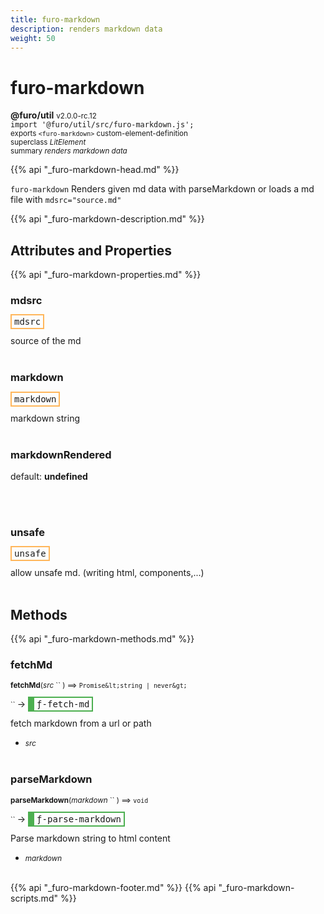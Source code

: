 ```yaml
---
title: furo-markdown
description: renders markdown data
weight: 50
---
```


# furo-markdown
**@furo/util** <small>v2.0.0-rc.12</small>
<br>`import '@furo/util/src/furo-markdown.js';`<small>
<br>exports `<furo-markdown>` custom-element-definition
<br>superclass *LitElement*</small>
<br><small>summary *renders markdown data*</small>

{{% api "_furo-markdown-head.md" %}}

`furo-markdown`
 Renders given md data with parseMarkdown or loads a md file with `mdsrc="source.md"`

{{% api "_furo-markdown-description.md" %}}


## Attributes and Properties
{{% api "_furo-markdown-properties.md" %}}



### **mdsrc**

<span  style="border-width:2px; border-style: solid;border-color:  rgb(255, 182, 91);font-family:monospace; padding:2px 4px;">mdsrc</span>
</small>

source of the md
<br><br>

### **markdown**

<span  style="border-width:2px; border-style: solid;border-color:  rgb(255, 182, 91);font-family:monospace; padding:2px 4px;">markdown</span>
</small>

markdown string
<br><br>




### **markdownRendered**
default: **undefined**</small>


<br><br>

### **unsafe**

<span  style="border-width:2px; border-style: solid;border-color:  rgb(255, 182, 91);font-family:monospace; padding:2px 4px;">unsafe</span>
</small>

allow unsafe md. (writing html, components,...)
<br><br>

## Methods
{{% api "_furo-markdown-methods.md" %}}




### **fetchMd**
<small>**fetchMd**(*src* `` ) ⟹ `Promise&lt;string | never&gt;`</small>

<small>`` </small> →
<span  style="border-width:2px 2px 2px 10px; border-style: solid;border-color:  rgb(76, 175, 80);font-family:monospace; padding:2px 4px;">ƒ-fetch-md</span>

fetch markdown from a url or path

- <small>*src* </small>
<br><br>

### **parseMarkdown**
<small>**parseMarkdown**(*markdown* `` ) ⟹ `void`</small>

<small>`` </small> →
<span  style="border-width:2px 2px 2px 10px; border-style: solid;border-color:  rgb(76, 175, 80);font-family:monospace; padding:2px 4px;">ƒ-parse-markdown</span>

Parse markdown string to html content

- <small>*markdown* </small>
<br><br>







{{% api "_furo-markdown-footer.md" %}}
{{% api "_furo-markdown-scripts.md" %}}
